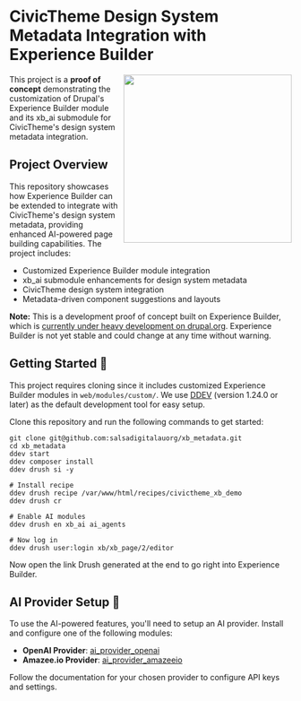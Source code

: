 # CivicTheme Design System Metadata Integration with Experience Builder

<img src="https://github.com/user-attachments/assets/c7c3283b-2580-4434-8cce-771cb02aa1f7" width="300" align="right" />

This project is a **proof of concept** demonstrating the customization of Drupal's Experience Builder module and its xb_ai submodule for CivicTheme's design system metadata integration.

## Project Overview

This repository showcases how Experience Builder can be extended to integrate with CivicTheme's design system metadata, providing enhanced AI-powered page building capabilities. The project includes:

- Customized Experience Builder module integration
- xb_ai submodule enhancements for design system metadata
- CivicTheme design system integration
- Metadata-driven component suggestions and layouts

**Note:** This is a development proof of concept built on Experience Builder, which is [currently under heavy development on drupal.org](https://www.drupal.org/project/experience_builder). Experience Builder is not yet stable and could change at any time without warning.

## Getting Started 🚀

This project requires cloning since it includes customized Experience Builder modules in `web/modules/custom/`. We use [DDEV](https://ddev.com/get-started/) (version 1.24.0 or later) as the default development tool for easy setup.

Clone this repository and run the following commands to get started:
```shell
git clone git@github.com:salsadigitalauorg/xb_metadata.git
cd xb_metadata
ddev start
ddev composer install
ddev drush si -y

# Install recipe
ddev drush recipe /var/www/html/recipes/civictheme_xb_demo
ddev drush cr

# Enable AI modules
ddev drush en xb_ai ai_agents

# Now log in
ddev drush user:login xb/xb_page/2/editor
```
Now open the link Drush generated at the end to go right into Experience Builder.

## AI Provider Setup 🤖

To use the AI-powered features, you'll need to setup an AI provider. Install and configure one of the following modules:

- **OpenAI Provider**: [ai_provider_openai](https://www.drupal.org/project/ai_provider_openai)
- **Amazee.io Provider**: [ai_provider_amazeeio](https://www.drupal.org/project/ai_provider_amazeeio)

Follow the documentation for your chosen provider to configure API keys and settings.
